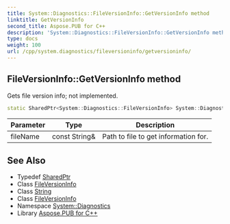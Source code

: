 ```yaml
---
title: System::Diagnostics::FileVersionInfo::GetVersionInfo method
linktitle: GetVersionInfo
second_title: Aspose.PUB for C++
description: 'System::Diagnostics::FileVersionInfo::GetVersionInfo method. Gets file version info; not implemented in C++.'
type: docs
weight: 100
url: /cpp/system.diagnostics/fileversioninfo/getversioninfo/
---
```

## FileVersionInfo::GetVersionInfo method


Gets file version info; not implemented.

```cpp
static SharedPtr<System::Diagnostics::FileVersionInfo> System::Diagnostics::FileVersionInfo::GetVersionInfo(const String &fileName)
```


| Parameter | Type | Description |
| --- | --- | --- |
| fileName | const String\& | Path to file to get information for. |

## See Also

* Typedef [SharedPtr](../../../system/sharedptr/)
* Class [FileVersionInfo](../)
* Class [String](../../../system/string/)
* Class [FileVersionInfo](../)
* Namespace [System::Diagnostics](../../)
* Library [Aspose.PUB for C++](../../../)
